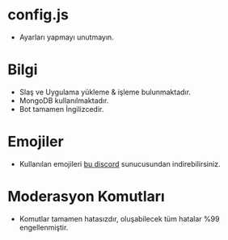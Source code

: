 # config.js
* Ayarları yapmayı unutmayın.
# Bilgi
* Slaş ve Uygulama yükleme & işleme bulunmaktadır.
* MongoDB kullanılmaktadır.
* Bot tamamen İngilizcedir.
# Emojiler
* Kullanılan emojileri [bu discord](https://discord.gg/7unJhRc6Rn) sunucusundan indirebilirsiniz.
# Moderasyon Komutları
* Komutlar tamamen hatasızdır, oluşabilecek tüm hatalar %99 engellenmiştir.
